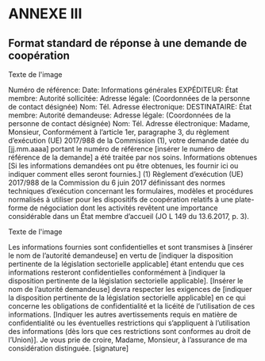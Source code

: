 # ANNEXE III

## Format standard de réponse à une demande de coopération



Texte de l'image

Numéro de référence: Date: Informations générales EXPÉDITEUR: État membre: Autorité sollicitée: Adresse légale: (Coordonnées de la personne de contact désignée) Nom: Tél. Adresse électronique: DESTINATAIRE: État membre: Autorité demandeuse: Adresse légale: (Coordonnées de la personne de contact désignée) Nom: Tél. Adresse électronique: Madame, Monsieur, Conformément à l’article 1er, paragraphe 3, du règlement d’exécution (UE) 2017/988 de la Commission (1), votre demande datée du [jj.mm.aaaa] portant le numéro de référence [insérer le numéro de référence de la demande] a été traitée par nos soins. Informations obtenues [Si les informations demandées ont pu être obtenues, les fournir ici ou indiquer comment elles seront fournies.] (1) Règlement d’exécution (UE) 2017/988 de la Commission du 6 juin 2017 définissant des normes techniques d’exécution concernant les formulaires, modèles et procédures normalisés à utiliser pour les dispositifs de coopération relatifs à une plate-forme de négociation dont les activités revêtent une importance considérable dans un État membre d’accueil (JO L 149 du 13.6.2017, p. 3).



Texte de l'image

Les informations fournies sont confidentielles et sont transmises à [insérer le nom de l’autorité demandeuse] en vertu de [indiquer la disposition pertinente de la législation sectorielle applicable] étant entendu que ces informations resteront confidentielles conformément à [indiquer la disposition pertinente de la législation sectorielle applicable]. [Insérer le nom de l’autorité demandeuse] devra respecter les exigences de [indiquer la disposition pertinente de la législation sectorielle applicable] en ce qui concerne les obligations de confidentialité et la licéité de l’utilisation de ces informations. [Indiquer les autres avertissements requis en matière de confidentialité ou les éventuelles restrictions qui s’appliquent à l’utilisation des informations (dès lors que ces restrictions sont conformes au droit de l’Union)]. Je vous prie de croire, Madame, Monsieur, à l’assurance de ma considération distinguée. [signature]

